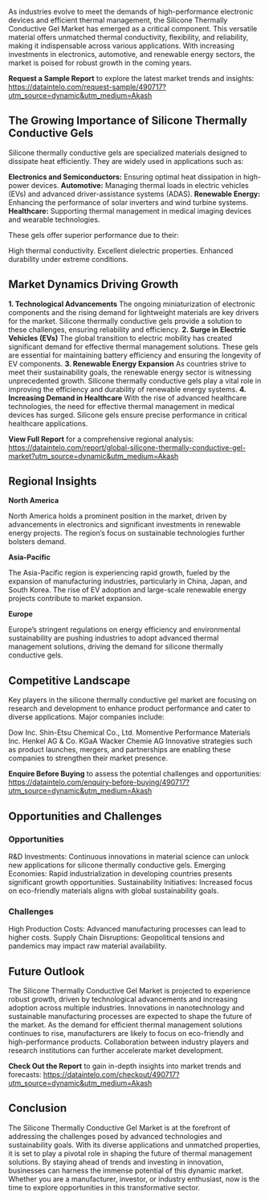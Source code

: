 As industries evolve to meet the demands of high-performance electronic devices and efficient thermal management, the Silicone Thermally Conductive Gel Market has emerged as a critical component. This versatile material offers unmatched thermal conductivity, flexibility, and reliability, making it indispensable across various applications. With increasing investments in electronics, automotive, and renewable energy sectors, the market is poised for robust growth in the coming years.

**Request a Sample Report** to explore the latest market trends and insights: https://dataintelo.com/request-sample/490717?utm_source=dynamic&utm_medium=Akash

## The Growing Importance of Silicone Thermally Conductive Gels

Silicone thermally conductive gels are specialized materials designed to dissipate heat efficiently. They are widely used in applications such as:

**Electronics and Semiconductors:** Ensuring optimal heat dissipation in high-power devices.
**Automotive:** Managing thermal loads in electric vehicles (EVs) and advanced driver-assistance systems (ADAS).
**Renewable Energy:** Enhancing the performance of solar inverters and wind turbine systems.
**Healthcare:** Supporting thermal management in medical imaging devices and wearable technologies.

These gels offer superior performance due to their:

High thermal conductivity.
Excellent dielectric properties.
Enhanced durability under extreme conditions.

## Market Dynamics Driving Growth

**1. Technological Advancements**
The ongoing miniaturization of electronic components and the rising demand for lightweight materials are key drivers for the market. Silicone thermally conductive gels provide a solution to these challenges, ensuring reliability and efficiency.
**2. Surge in Electric Vehicles (EVs)**
The global transition to electric mobility has created significant demand for effective thermal management solutions. These gels are essential for maintaining battery efficiency and ensuring the longevity of EV components.
**3. Renewable Energy Expansion**
As countries strive to meet their sustainability goals, the renewable energy sector is witnessing unprecedented growth. Silicone thermally conductive gels play a vital role in improving the efficiency and durability of renewable energy systems.
**4. Increasing Demand in Healthcare**
With the rise of advanced healthcare technologies, the need for effective thermal management in medical devices has surged. Silicone gels ensure precise performance in critical healthcare applications.

**View Full Report** for a comprehensive regional analysis: https://dataintelo.com/report/global-silicone-thermally-conductive-gel-market?utm_source=dynamic&utm_medium=Akash

## Regional Insights

**North America**

North America holds a prominent position in the market, driven by advancements in electronics and significant investments in renewable energy projects. The region’s focus on sustainable technologies further bolsters demand.

**Asia-Pacific**

The Asia-Pacific region is experiencing rapid growth, fueled by the expansion of manufacturing industries, particularly in China, Japan, and South Korea. The rise of EV adoption and large-scale renewable energy projects contribute to market expansion.

**Europe**

Europe’s stringent regulations on energy efficiency and environmental sustainability are pushing industries to adopt advanced thermal management solutions, driving the demand for silicone thermally conductive gels.

## Competitive Landscape

Key players in the silicone thermally conductive gel market are focusing on research and development to enhance product performance and cater to diverse applications. Major companies include:

Dow Inc.
Shin-Etsu Chemical Co., Ltd.
Momentive Performance Materials Inc.
Henkel AG & Co. KGaA
Wacker Chemie AG
Innovative strategies such as product launches, mergers, and partnerships are enabling these companies to strengthen their market presence.

**Enquire Before Buying** to assess the potential challenges and opportunities: https://dataintelo.com/enquiry-before-buying/490717?utm_source=dynamic&utm_medium=Akash

## Opportunities and Challenges

### Opportunities

R&D Investments: Continuous innovations in material science can unlock new applications for silicone thermally conductive gels.
Emerging Economies: Rapid industrialization in developing countries presents significant growth opportunities.
Sustainability Initiatives: Increased focus on eco-friendly materials aligns with global sustainability goals.

### Challenges

High Production Costs: Advanced manufacturing processes can lead to higher costs.
Supply Chain Disruptions: Geopolitical tensions and pandemics may impact raw material availability.

## Future Outlook

The Silicone Thermally Conductive Gel Market is projected to experience robust growth, driven by technological advancements and increasing adoption across multiple industries. Innovations in nanotechnology and sustainable manufacturing processes are expected to shape the future of the market.
As the demand for efficient thermal management solutions continues to rise, manufacturers are likely to focus on eco-friendly and high-performance products. Collaboration between industry players and research institutions can further accelerate market development.

**Check Out the Report** to gain in-depth insights into market trends and forecasts: https://dataintelo.com/checkout/490717?utm_source=dynamic&utm_medium=Akash

## Conclusion

The Silicone Thermally Conductive Gel Market is at the forefront of addressing the challenges posed by advanced technologies and sustainability goals. With its diverse applications and unmatched properties, it is set to play a pivotal role in shaping the future of thermal management solutions.
By staying ahead of trends and investing in innovation, businesses can harness the immense potential of this dynamic market. Whether you are a manufacturer, investor, or industry enthusiast, now is the time to explore opportunities in this transformative sector.
